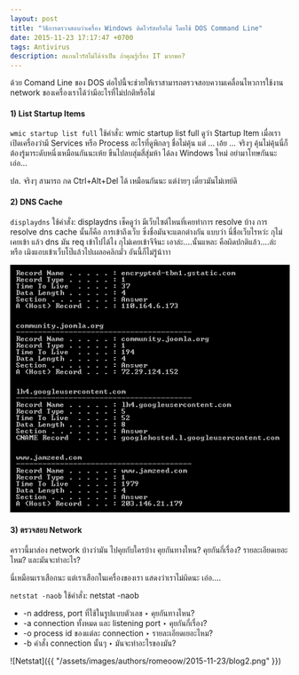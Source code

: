 ```yaml
---
layout: post
title: "วิธีการตรวจสอบว่าเครื่อง Windows ติดไวรัสหรือไม่ โดยใช้ DOS Command Line"
date: 2015-11-23 17:17:47 +0700
tags: Antivirus
description: สแกนไวรัสไม่ได้จำเป็น ถ้าคุณรู้เรื่อง IT มากพอ?
---
```

ด้วย Comand Line ของ DOS ต่อไปนี้จะช่วยให้เราสามารถตรวจสอบความเคลื่อนไหวการใช้งาน network ของเครื่องเราได้ว่ามีอะไรที่ไม่ปกติหรือไม่

#### 1) List Startup Items

`wmic startup list full` ใช้คำสั่ง: wmic startup list full
ดูว่า Startup Item เมื่อเราเปิดเครื่องว่ามี Services หรือ Process อะไรที่ดูพิกลๆ ชื่อไม่คุ้น แต่ … เอ้ย … จริงๆ คุ้นไม่คุ้นนี่ก็ต้องรู้มาระดับหนึ่งเหมือนกันนะเห้ย ขืนไปลบสุ่มสี่สุ่มห้า ได้ลง Windows ใหม่ อย่ามาโทษกันนะเอ่อ…

ปล. จริงๆ สามารถ กด Ctrl+Alt+Del ได้ เหมือนกันนะ แต่ง่ายๆ เดี่ยวมันไม่เทย์ดิ

#### 2) DNS Cache

`displaydns` ใช้คำสั่ง: displaydns
เช็คดูว่า มีเว็บไซต์ไหนที่เคยทำการ resolve บ้าง
การ resolve dns cache นั้นก็คือ การเข้าถึงเว็บ ซึ่งชื่อมันจะแตกต่างกัน แบบว่า นี่ชื่อเว็บไรหว่ะ กุไม่เคยเข้า แล้ว dns มัน req เข้าไปได้ไง กุไม่เคยเข้าจีจีนะ
เอาล่ะ….นั้นแหละ คือผิดปกติแล้ว….ล่ะ หรือ เมิงแอบเข้าเว็บโป๊แล้วไปเผลอคลิกมั่ว อันนี้ก็ไม่รู้น้าาา

![DNS Cache](/assets/images/authors/romeoow/2015-11-23/blog1.png)
#### 3) ตรวจสอบ Network

คราวนี้มาส่อง network บ้างว่ามัน ไปคุยกับใครบ้าง คุยกันทางไหน? คุยกันกี่เรื่อง? รายละเอียดเยอะไหม? และมันจะทำอะไร?

นี่เหมือนเราเสือกนะ แต่เราเสือกในเครื่องของเรา แสดงว่าเราไม่ผิดนะ  เอ่อ….

`netstat -naob` ใช้คำสั่ง: netstat -naob
* -n   address, port ที่ใช้ในรูปแบบตัวเลข ‣ คุยกันทางไหน?
* -a   connection ทั้งหมด และ listening port ‣ คุยกันกี่เรื่อง?
* -o   process id ของแต่ละ connection ‣ รายละเอียดเยอะไหม?
* -b   คำสั่ง connection นั้นๆ ‣ มันจะทำอะไรของมัน?

![Netstat]({{ "/assets/images/authors/romeoow/2015-11-23/blog2.png" }})
